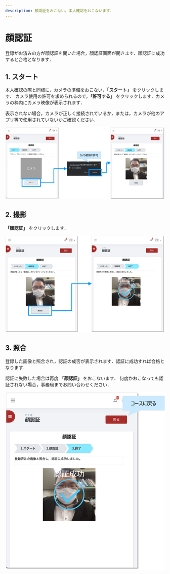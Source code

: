 ```yaml
---
description: 顔認証をおこない，本人確認をおこないます．
---
```


# 顔認証

登録がお済みの方が顔認証を開いた場合，顔認証画面が開きます．顔認証に成功すると合格となります．

## 1. スタート

本人確認の際と同様に，カメラの準備をおこない，**「スタート」** をクリックします． カメラ使用の許可を求められるので，**「許可する」** をクリックします．カメラの枠内にカメラ映像が表示されます．

表示されない場合，カメラが正しく接続されているか，または，カメラが他のアプリ等で使用されていないかご確認ください．

![](<.gitbook/assets/image (490).png>)

## 2. 撮影

**「顔認証」** をクリックします．

![](<.gitbook/assets/image (491).png>)

## 3. 照合

登録した画像と照合され，認証の成否が表示されます．認証に成功すれば合格となります．

認証に失敗した場合は再度 **「顔認証」** をおこないます． 何度かおこなっても認証されない場合，事務局までお問い合わせください．

![](<.gitbook/assets/image (492).png>)